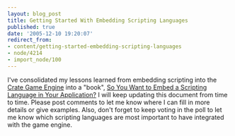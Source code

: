 ```yaml
---
layout: blog_post
title: Getting Started With Embedding Scripting Languages
published: true
date: '2005-12-10 19:20:07'
redirect_from:
- content/getting-started-embedding-scripting-languages
- node/4214
- import_node/100
---
```


I've consolidated my lessons learned from embedding scripting into the [Crate Game Engine](http://sourceforge.net/projects/emptycrate/) into a "book", [So You Want to Embed a Scripting Language in Your Application?](/content/so-you-want-embed-scripting-language-your-application) I will keep updating this document from time to time. Please post comments to let me know where I can fill in more details or give examples. Also, don't forget to keep voting in the poll to let me know which scripting languages are most important to have integrated with the game engine.
